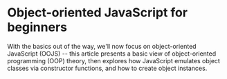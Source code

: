 # Object-oriented JavaScript for beginners 

With the basics out of the way, we'll now focus on object-oriented JavaScript (OOJS) -- this article presents a basic view of object-oriented programming (OOP) theory, then explores how JavaScript emulates object classes via constructor functions, and how to create object instances.